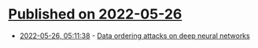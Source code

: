 # [Published on 2022-05-26](index.md)

* [2022-05-26, 05:11:38](https://news.ycombinator.com/item?id=31514856) - [Data ordering attacks on deep neural networks](https://www.lightbluetouchpaper.org/2021/04/23/data-ordering-attacks/)
